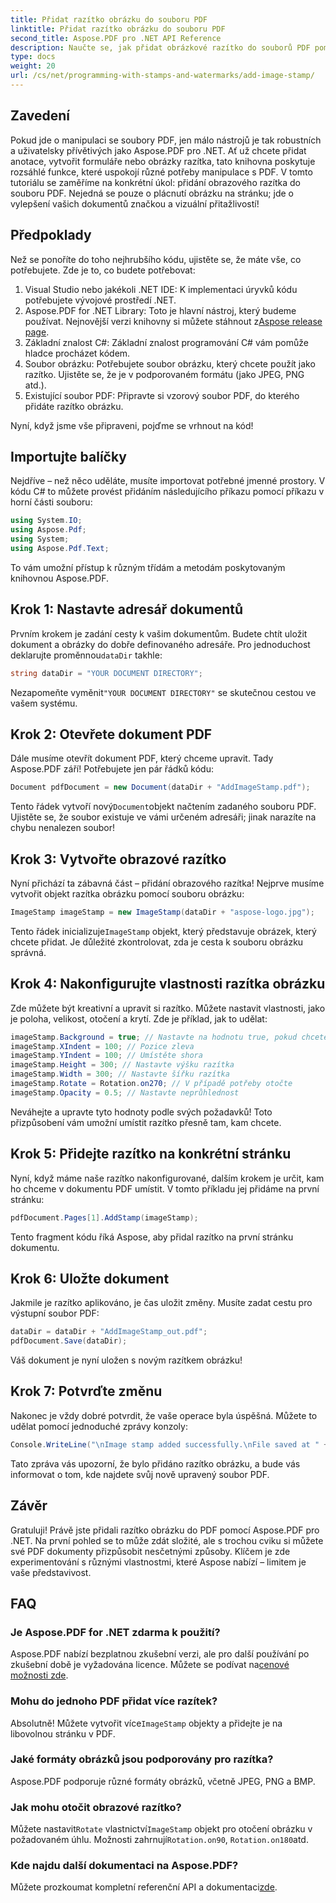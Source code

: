 ```yaml
---
title: Přidat razítko obrázku do souboru PDF
linktitle: Přidat razítko obrázku do souboru PDF
second_title: Aspose.PDF pro .NET API Reference
description: Naučte se, jak přidat obrázkové razítko do souborů PDF pomocí Aspose.PDF for .NET s podrobnými pokyny a ukázkovým kódem.
type: docs
weight: 20
url: /cs/net/programming-with-stamps-and-watermarks/add-image-stamp/
---
```

## Zavedení

Pokud jde o manipulaci se soubory PDF, jen málo nástrojů je tak robustních a uživatelsky přívětivých jako Aspose.PDF pro .NET. Ať už chcete přidat anotace, vytvořit formuláře nebo obrázky razítka, tato knihovna poskytuje rozsáhlé funkce, které uspokojí různé potřeby manipulace s PDF. V tomto tutoriálu se zaměříme na konkrétní úkol: přidání obrazového razítka do souboru PDF. Nejedná se pouze o plácnutí obrázku na stránku; jde o vylepšení vašich dokumentů značkou a vizuální přitažlivostí!

## Předpoklady

Než se ponoříte do toho nejhrubšího kódu, ujistěte se, že máte vše, co potřebujete. Zde je to, co budete potřebovat:

1. Visual Studio nebo jakékoli .NET IDE: K implementaci úryvků kódu potřebujete vývojové prostředí .NET.
2.  Aspose.PDF for .NET Library: Toto je hlavní nástroj, který budeme používat. Nejnovější verzi knihovny si můžete stáhnout z[Aspose release page](https://releases.aspose.com/pdf/net/).
3. Základní znalost C#: Základní znalost programování C# vám pomůže hladce procházet kódem.
4. Soubor obrázku: Potřebujete soubor obrázku, který chcete použít jako razítko. Ujistěte se, že je v podporovaném formátu (jako JPEG, PNG atd.).
5. Existující soubor PDF: Připravte si vzorový soubor PDF, do kterého přidáte razítko obrázku.

Nyní, když jsme vše připraveni, pojďme se vrhnout na kód!

## Importujte balíčky

Nejdříve – než něco uděláte, musíte importovat potřebné jmenné prostory. V kódu C# to můžete provést přidáním následujícího příkazu pomocí příkazu v horní části souboru:

```csharp
using System.IO;
using Aspose.Pdf;
using System;
using Aspose.Pdf.Text;
```

To vám umožní přístup k různým třídám a metodám poskytovaným knihovnou Aspose.PDF.

## Krok 1: Nastavte adresář dokumentů

 Prvním krokem je zadání cesty k vašim dokumentům. Budete chtít uložit dokument a obrázky do dobře definovaného adresáře. Pro jednoduchost deklarujte proměnnou`dataDir` takhle:

```csharp
string dataDir = "YOUR DOCUMENT DIRECTORY";
```

 Nezapomeňte vyměnit`"YOUR DOCUMENT DIRECTORY"` se skutečnou cestou ve vašem systému.

## Krok 2: Otevřete dokument PDF

Dále musíme otevřít dokument PDF, který chceme upravit. Tady Aspose.PDF září! Potřebujete jen pár řádků kódu:

```csharp
Document pdfDocument = new Document(dataDir + "AddImageStamp.pdf");
```

 Tento řádek vytvoří nový`Document`objekt načtením zadaného souboru PDF. Ujistěte se, že soubor existuje ve vámi určeném adresáři; jinak narazíte na chybu nenalezen soubor!

## Krok 3: Vytvořte obrazové razítko

Nyní přichází ta zábavná část – přidání obrazového razítka! Nejprve musíme vytvořit objekt razítka obrázku pomocí souboru obrázku:

```csharp
ImageStamp imageStamp = new ImageStamp(dataDir + "aspose-logo.jpg");
```

 Tento řádek inicializuje`ImageStamp` objekt, který představuje obrázek, který chcete přidat. Je důležité zkontrolovat, zda je cesta k souboru obrázku správná.

## Krok 4: Nakonfigurujte vlastnosti razítka obrázku

Zde můžete být kreativní a upravit si razítko. Můžete nastavit vlastnosti, jako je poloha, velikost, otočení a krytí. Zde je příklad, jak to udělat:

```csharp
imageStamp.Background = true; // Nastavte na hodnotu true, pokud chcete, aby bylo razítko na pozadí
imageStamp.XIndent = 100; // Pozice zleva
imageStamp.YIndent = 100; // Umístěte shora
imageStamp.Height = 300; // Nastavte výšku razítka
imageStamp.Width = 300; // Nastavte šířku razítka
imageStamp.Rotate = Rotation.on270; // V případě potřeby otočte
imageStamp.Opacity = 0.5; // Nastavte neprůhlednost
```

Neváhejte a upravte tyto hodnoty podle svých požadavků! Toto přizpůsobení vám umožní umístit razítko přesně tam, kam chcete.

## Krok 5: Přidejte razítko na konkrétní stránku

Nyní, když máme naše razítko nakonfigurované, dalším krokem je určit, kam ho chceme v dokumentu PDF umístit. V tomto příkladu jej přidáme na první stránku:

```csharp
pdfDocument.Pages[1].AddStamp(imageStamp);
```

Tento fragment kódu říká Aspose, aby přidal razítko na první stránku dokumentu.

## Krok 6: Uložte dokument

Jakmile je razítko aplikováno, je čas uložit změny. Musíte zadat cestu pro výstupní soubor PDF:

```csharp
dataDir = dataDir + "AddImageStamp_out.pdf";
pdfDocument.Save(dataDir);
```

Váš dokument je nyní uložen s novým razítkem obrázku!

## Krok 7: Potvrďte změnu

Nakonec je vždy dobré potvrdit, že vaše operace byla úspěšná. Můžete to udělat pomocí jednoduché zprávy konzoly:

```csharp
Console.WriteLine("\nImage stamp added successfully.\nFile saved at " + dataDir);
```

Tato zpráva vás upozorní, že bylo přidáno razítko obrázku, a bude vás informovat o tom, kde najdete svůj nově upravený soubor PDF.

## Závěr

Gratuluji! Právě jste přidali razítko obrázku do PDF pomocí Aspose.PDF pro .NET. Na první pohled se to může zdát složité, ale s trochou cviku si můžete své PDF dokumenty přizpůsobit nesčetnými způsoby. Klíčem je zde experimentování s různými vlastnostmi, které Aspose nabízí – limitem je vaše představivost.

## FAQ

### Je Aspose.PDF for .NET zdarma k použití?  
 Aspose.PDF nabízí bezplatnou zkušební verzi, ale pro další používání po zkušební době je vyžadována licence. Můžete se podívat na[cenové možnosti zde](https://purchase.aspose.com/buy).

### Mohu do jednoho PDF přidat více razítek?  
 Absolutně! Můžete vytvořit více`ImageStamp` objekty a přidejte je na libovolnou stránku v PDF.

### Jaké formáty obrázků jsou podporovány pro razítka?  
Aspose.PDF podporuje různé formáty obrázků, včetně JPEG, PNG a BMP.

### Jak mohu otočit obrazové razítko?  
 Můžete nastavit`Rotate` vlastnictví`ImageStamp` objekt pro otočení obrázku v požadovaném úhlu. Možnosti zahrnují`Rotation.on90`, `Rotation.on180`atd.

### Kde najdu další dokumentaci na Aspose.PDF?  
 Můžete prozkoumat kompletní referenční API a dokumentaci[zde](https://reference.aspose.com/pdf/net/).